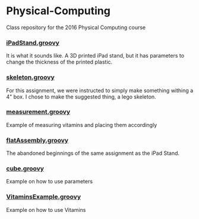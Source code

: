 # Physical-Computing
Class repository for the 2016 Physical Computing course

### [iPadStand.groovy](iPadStand.groovy)
It is what it sounds like. A 3D printed iPad stand, but it has parameters to change the thickness of the printed plastic.

### [skeleton.groovy](skeleton.groovy)
For this assignment, we were instructed to simply make something withing a 4" box. I chose to make the suggested thing, a lego skeleton.

### [measurement.groovy](measurement.groovy)
Example of measuring vitamins and placing them accordingly

### [flatAssembly.groovy](flatAssembly.groovy)
The abandoned beginnings of the same assignment as the iPad Stand.

### [cube.groovy](cube.groovy)
Example on how to use parameters

### [VitaminsExample.groovy](VitaminsExample.groovy)
Example on how to use Vitamins
